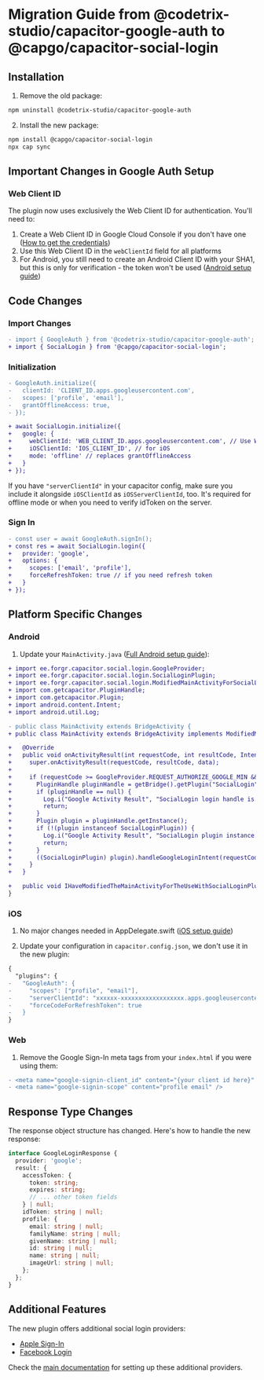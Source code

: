# Migration Guide from @codetrix-studio/capacitor-google-auth to @capgo/capacitor-social-login

## Installation

1. Remove the old package:
```bash
npm uninstall @codetrix-studio/capacitor-google-auth
```

2. Install the new package:
```bash
npm install @capgo/capacitor-social-login
npx cap sync
```

## Important Changes in Google Auth Setup

### Web Client ID
The plugin now uses exclusively the Web Client ID for authentication. You'll need to:
1. Create a Web Client ID in Google Cloud Console if you don't have one ([How to get the credentials](https://github.com/Cap-go/capacitor-social-login/blob/main/docs/setup_google.md))
2. Use this Web Client ID in the `webClientId` field for all platforms
3. For Android, you still need to create an Android Client ID with your SHA1, but this is only for verification - the token won't be used ([Android setup guide](https://github.com/Cap-go/capacitor-social-login/blob/main/docs/setup_google.md#android))

## Code Changes

### Import Changes
```diff
- import { GoogleAuth } from '@codetrix-studio/capacitor-google-auth';
+ import { SocialLogin } from '@capgo/capacitor-social-login';
```

### Initialization
```diff
- GoogleAuth.initialize({
-   clientId: 'CLIENT_ID.apps.googleusercontent.com',
-   scopes: ['profile', 'email'],
-   grantOfflineAccess: true,
- });

+ await SocialLogin.initialize({
+   google: {
+     webClientId: 'WEB_CLIENT_ID.apps.googleusercontent.com', // Use Web Client ID for all platforms
+     iOSClientId: 'IOS_CLIENT_ID', // for iOS
+     mode: 'offline' // replaces grantOfflineAccess
+   }
+ });
```

If you have `"serverClientId"` in your capacitor config, make sure you include it alongside `iOSClientId` as `iOSServerClientId`, too.
It's required for offline mode or when you need to verify idToken on the server.

### Sign In
```diff
- const user = await GoogleAuth.signIn();
+ const res = await SocialLogin.login({
+   provider: 'google',
+   options: {
+     scopes: ['email', 'profile'],
+     forceRefreshToken: true // if you need refresh token
+   }
+ });
```

## Platform Specific Changes

### Android

1. Update your `MainActivity.java` ([Full Android setup guide](https://github.com/Cap-go/capacitor-social-login/blob/main/docs/setup_google.md#android)):
```diff
+ import ee.forgr.capacitor.social.login.GoogleProvider;
+ import ee.forgr.capacitor.social.login.SocialLoginPlugin;
+ import ee.forgr.capacitor.social.login.ModifiedMainActivityForSocialLoginPlugin;
+ import com.getcapacitor.PluginHandle;
+ import com.getcapacitor.Plugin;
+ import android.content.Intent;
+ import android.util.Log;

- public class MainActivity extends BridgeActivity {
+ public class MainActivity extends BridgeActivity implements ModifiedMainActivityForSocialLoginPlugin {

+   @Override
+   public void onActivityResult(int requestCode, int resultCode, Intent data) {
+     super.onActivityResult(requestCode, resultCode, data);
+     
+     if (requestCode >= GoogleProvider.REQUEST_AUTHORIZE_GOOGLE_MIN && requestCode < GoogleProvider.REQUEST_AUTHORIZE_GOOGLE_MAX) {
+       PluginHandle pluginHandle = getBridge().getPlugin("SocialLogin");
+       if (pluginHandle == null) {
+         Log.i("Google Activity Result", "SocialLogin login handle is null");
+         return;
+       }
+       Plugin plugin = pluginHandle.getInstance();
+       if (!(plugin instanceof SocialLoginPlugin)) {
+         Log.i("Google Activity Result", "SocialLogin plugin instance is not SocialLoginPlugin");
+         return;
+       }
+       ((SocialLoginPlugin) plugin).handleGoogleLoginIntent(requestCode, data);
+     }
+   }

+   public void IHaveModifiedTheMainActivityForTheUseWithSocialLoginPlugin() {}
}
```

### iOS

1. No major changes needed in AppDelegate.swift ([iOS setup guide](https://github.com/Cap-go/capacitor-social-login/blob/main/docs/setup_google.md#ios))

2. Update your configuration in `capacitor.config.json`, we don't use it in the new plugin:
```diff
{
  "plugins": {
-   "GoogleAuth": {
-     "scopes": ["profile", "email"],
-     "serverClientId": "xxxxxx-xxxxxxxxxxxxxxxxxx.apps.googleusercontent.com",
-     "forceCodeForRefreshToken": true
-   }
}
```

### Web

1. Remove the Google Sign-In meta tags from your `index.html` if you were using them:
```diff
- <meta name="google-signin-client_id" content="{your client id here}" />
- <meta name="google-signin-scope" content="profile email" />
```

## Response Type Changes

The response object structure has changed. Here's how to handle the new response:

```typescript
interface GoogleLoginResponse {
  provider: 'google';
  result: {
    accessToken: {
      token: string;
      expires: string;
      // ... other token fields
    } | null;
    idToken: string | null;
    profile: {
      email: string | null;
      familyName: string | null;
      givenName: string | null;
      id: string | null;
      name: string | null;
      imageUrl: string | null;
    };
  };
}
```

## Additional Features

The new plugin offers additional social login providers:
- [Apple Sign-In](https://github.com/Cap-go/capacitor-social-login/blob/main/docs/setup_apple.md)
- [Facebook Login](https://github.com/Cap-go/capacitor-social-login/blob/main/docs/setup_facebook.md)

Check the [main documentation](https://github.com/Cap-go/capacitor-social-login) for setting up these additional providers. 
